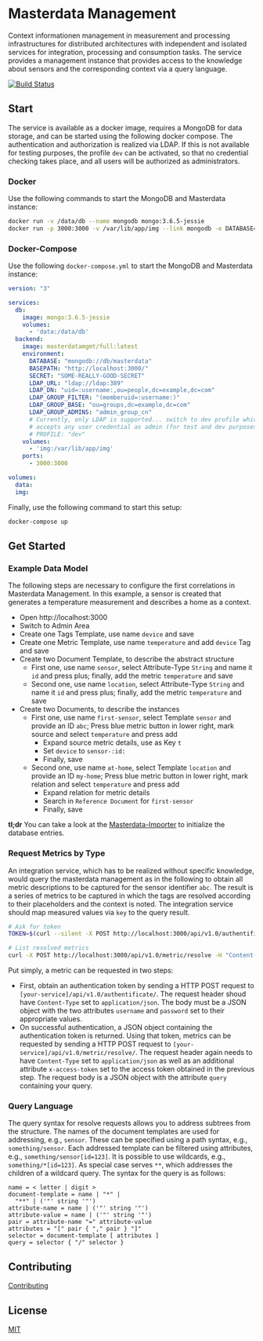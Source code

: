 # Masterdata Management

Context informationen management in measurement and processing infrastructures for distributed architectures with independent and isolated services for integration, processing and consumption tasks.
The service provides a management instance that provides access to the knowledge about sensors and the corresponding context via a query language.

[![Build Status](https://travis-ci.org/winner-potential/masterdata.svg?branch=master)](https://travis-ci.org/winner-potential/masterdata)

## Start

The service is available as a docker image, requires a MongoDB for data storage, and can be started using the following docker compose.
The authentication and authorization is realized via LDAP.
If this is not available for testing purposes, the profile `dev` can be activated, so that no credential checking takes place, and all users will be authorized as administrators.

### Docker

Use the following commands to start the MongoDB and Masterdata instance:

```bash
docker run -v /data/db --name mongodb mongo:3.6.5-jessie
docker run -p 3000:3000 -v /var/lib/app/img --link mongodb -e DATABASE=mongodb://mongodb/masterdata -e BASEPATH=http://localhost:3000/ -e PROFILE=dev masterdatamgmt/full:latest
```

### Docker-Compose

Use the following `docker-compose.yml` to start the MongoDB and Masterdata instance:

``` yml
version: "3"

services:
  db: 
    image: mongo:3.6.5-jessie
    volumes:
      - 'data:/data/db'
  backend:
    image: masterdatamgmt/full:latest
    environment:
      DATABASE: "mongodb://db/masterdata"
      BASEPATH: "http://localhost:3000/"
      SECRET: "SOME-REALLY-GOOD-SECRET"
      LDAP_URL: "ldap://ldap:389"
      LDAP_DN: "uid=:username:,ou=people,dc=example,dc=com"
      LDAP_GROUP_FILTER: "(memberuid=:username:)"
      LDAP_GROUP_BASE: "ou=groups,dc=example,dc=com"
      LDAP_GROUP_ADMINS: "admin_group_cn"
      # Currently, only LDAP is supported... switch to dev profile which  
      # accepts any user credential as admin (for test and dev purposes only)
      # PROFILE: "dev"
    volumes:
      - 'img:/var/lib/app/img'
    ports:
      - 3000:3000

volumes:
  data:
  img:
```

Finally, use the following command to start this setup:

``` bash
docker-compose up
```

## Get Started

### Example Data Model

The following steps are necessary to configure the first correlations in Masterdata Management.
In this example, a sensor is created that generates a temperature measurement and describes a home as a context.

- Open http://localhost:3000
- Switch to Admin Area
- Create one Tags Template, use name `device` and save
- Create one Metric Template, use name `temperature` and add `device` Tag and save
- Create two Document Template, to describe the abstract structure
  - First one, use name `sensor`, select Attribute-Type `String` and name it `id` and press plus; finally, add the metric `temperature` and save
  - Second one, use name `location`, select Attribute-Type `String` and name it `id` and press plus; finally, add the metric `temperature` and save
- Create two Documents, to describe the instances
  - First one, use name `first-sensor`, select Template `sensor` and provide an ID `abc`; Press blue metric button in lower right, mark source and select `temperature` and press add
    - Expand source metric details, use as Key `t`
    - Set `device` to `sensor-:id:`
    - Finally, save
  - Second one, use name `at-home`, select Template `location` and provide an ID `my-home`; Press blue metric button in lower right, mark relation and select `temperature` and press add
    - Expand relation for metric details
    - Search in `Reference Document` for `first-sensor`
    - Finally, save

**tl;dr** You can take a look at the [Masterdata-Importer](https://github.com/winner-potential/masterdata-importer) to initialize the database entries.

### Request Metrics by Type

An integration service, which has to be realized without specific knowledge, would query the masterdata management as in the following to obtain all metric descriptions to be captured for the sensor identifier `abc`.
The result is a series of metrics to be captured in which the tags are resolved according to their placeholders and the context is noted.
The integration service should map measured values via `key` to the query result.

``` bash
# Ask for token
TOKEN=$(curl --silent -X POST http://localhost:3000/api/v1.0/authentificate/ -H "Content-Type: application/json" -d '{"username":"you","password":"secret"}' 2>&1  | sed -e 's/.*"token":"\(.*\)".*/\1/g')

# List resolved metrics
curl -X POST http://localhost:3000/api/v1.0/metric/resolve -H "Content-Type: application/json" -d '{"query": "sensor[id=abc]"}' -H "x-access-token: $TOKEN"
```

Put simply, a metric can be requested in two steps:

- First, obtain an authentication token by sending a HTTP POST request to
  `[your-service]/api/v1.0/authentificate/`. The request header shoud have `Content-Type`
  set to `application/json`. The body must be a JSON object with the two attributes
  `username` and `password` set to their appropriate values.
- On successful authentication, a JSON object containing the authentication token is returned.
  Using that token, metrics can be requested by sending a HTTP POST request to
  `[your-service]/api/v1.0/metric/resolve/`. The request header again needs to have `Content-Type`
  set to `application/json` as well as an additional attribute `x-access-token` set to the access token
  obtained in the previous step. The request body is a JSON object with the attribute `query` containing
  your query.

### Query Language

The query syntax for resolve requests allows you to address subtrees from the structure.
The names of the document templates are used for addressing, e.g., `sensor`.
These can be specified using a path syntax, e.g., `something/sensor`.
Each addressed template can be filtered using attributes, e.g., `something/sensor[id=123]`.
It is possible to use wildcards, e.g., `something/*[id=123]`.
As special case serves `**`, which addresses the children of a wildcard query.
The syntax for the query is as follows:

``` 
name = < letter | digit >
document-template = name | "*" | 
  "**" | ('"' string '"')
attribute-name = name | ('"' string '"')
attribute-value = name | ('"' string '"')
pair = attribute-name "=" attribute-value
attributes = "[" pair { "," pair } "]"
selector = document-template [ attributes ]
query = selector { "/" selector }
```

## Contributing

  [Contributing](CONTRIBUTING.md)

## License

  [MIT](LICENSE)
